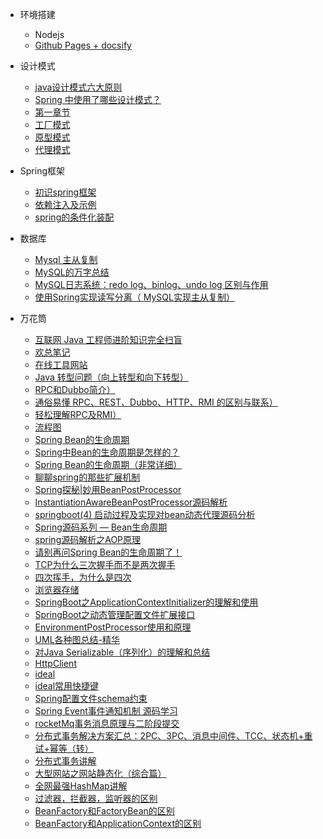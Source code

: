 - 环境搭建
  - Nodejs
  - [Github Pages + docsify](java/docsify/docsify.md)
- 设计模式
  - [java设计模式六大原则](java/bases/desgin-pattern/principle.md)
  - [Spring 中使用了哪些设计模式？](java/bases/desgin-pattern/spring.md)
  - [第一章节](java/bases/desgin-pattern/Java面试必备：手写单例模式.md)
  - [工厂模式](java/bases/desgin-pattern/工厂模式超详解（代码示例）.md)
  - [原型模式](java/bases/desgin-pattern/设计模式之原型模式.md)
  - [代理模式](java/bases/desgin-pattern/设计模式之代理模式.md)

- Spring框架

  - [初识spring框架](spring/【10分钟学Spring】：（一）初识Spring框架.md)
  - [依赖注入及示例](spring/【10分钟学Spring】：（二）一文搞懂spring依赖注入（DI）.md)
  - [spring的条件化装配](spring/【10分钟学Spring】：（三）你了解spring的高级装配吗_条件化装配bean.md)

- 数据库
  - [Mysql 主从复制](java/mysql/replication.md)
  - [MySQL的万字总结](java/mysql/summary.md)
  - [MySQL日志系统：redo log、binlog、undo log 区别与作用](java/mysql/mysql.md)
  - [使用Spring实现读写分离（ MySQL实现主从复制）](java/mysql/mysql2.md)
  
- 万花筒
  - [互联网 Java 工程师进阶知识完全扫盲](java/bases/java.md)
  - [欢总笔记](java/bases/java2.md)
  - [在线工具网站](java/bases/onlineTool.md)
  - [Java 转型问题（向上转型和向下转型）](java/bases/transformation.md)
  - [RPC和Dubbo简介）](java/bases/rpcAndDubbo.md)
  - [通俗易懂 RPC、REST、Dubbo、HTTP、RMI 的区别与联系）](java/bases/rpc.md)
  - [轻松理解RPC及RMI）](java/bases/rpcAndRmi.md)
  - [流程图](java/bases/rpcAndRmi.md)
  - [Spring Bean的生命周期](java/bases/springBean/lifeCycleOfSpringBean.md)
  - [Spring中Bean的生命周期是怎样的？](java/bases/springBean/lifeCycleOfSpringBean1.md)
  - [Spring Bean的生命周期（非常详细）](java/bases/springBean/lifeCycleOfSpringBean2.md)
  - [聊聊spring的那些扩展机制](java/bases/springBean/lifeCycleOfSpringBean3.md)
  - [Spring探秘|妙用BeanPostProcessor](java/bases/springBean/lifeCycleOfSpringBean4.md)
  - [InstantiationAwareBeanPostProcessor源码解析](java/bases/springBean/lifeCycleOfSpringBean5.md)
  - [springboot(4) 启动过程及实现对bean动态代理源码分析](java/bases/springBean/lifeCycleOfSpringBean6.md)
  - [Spring源码系列 — Bean生命周期](java/bases/springBean/lifeCycleOfSpringBean7.md)
  - [spring源码解析之AOP原理](java/bases/springBean/lifeCycleOfSpringBean8.md)
  - [请别再问Spring Bean的生命周期了！](java/bases/springBean/lifeCycleOfSpringBean9.md)
  - [TCP为什么三次握手而不是两次握手](java/bases/TCP/threeHands.md)
  - [四次挥手，为什么是四次](java/bases/TCP/fourWaves.md)
  - [浏览器存储](java/bases/browser/browserStorage.md)
  - [SpringBoot之ApplicationContextInitializer的理解和使用](java/bases/springBoot/applicationContextInitializer.md)
  - [SpringBoot之动态管理配置文件扩展接口](java/bases/springBoot/environmentPostProcessor.md)
  - [EnvironmentPostProcessor使用和原理](java/bases/springBoot/environmentPostProcessor2.md)
  - [UML各种图总结-精华](java/bases/UML/uml.md)
  - [对Java Serializable（序列化）的理解和总结](java/bases/serializable/serializable.md)
  - [HttpClient](java/bases/httpclient/httpclient.md)
  - [ideal](java/bases/ideal/ideal.md)
  - [ideal常用快捷键](java/bases/ideal/keymap.md)
  - [Spring配置文件schema约束](java/bases/springSchemal/springSchemal.md)
  - [Spring Event事件通知机制 源码学习](java/bases/event/springEvent.md)
  - [rocketMq事务消息原理与二阶段提交](java/bases/PC/rocketmq.md) 	
  - [分布式事务解决方案汇总：2PC、3PC、消息中间件、TCC、状态机+重试+幂等（转）](java/bases/PC/transaction.md) 
  - [分布式事务讲解](java/bases/PC/transaction2.md)
  - [大型网站之网站静态化（综合篇）](java/bases/web/html.md)
  - [全网最强HashMap讲解](java/bases/hashmap.md)
  - [过滤器，拦截器，监听器的区别](java/bases/filter/filter.md) 
  - [BeanFactory和FactoryBean的区别](java/bases/beanFactory/beanFactory.md)
  - [BeanFactory和ApplicationContext的区别](java/bases/beanFactory/beanFactory2.md)
  
  
